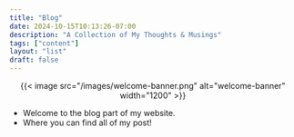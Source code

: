 ```yaml
---
title: "Blog"
date: 2024-10-15T10:13:26-07:00
description: "A Collection of My Thoughts & Musings"
tags: ["content"] 
layout: "list"
draft: false
---
```


<center>
    {{< image src="/images/welcome-banner.png" alt="welcome-banner" width="1200" >}}
</center>

 - Welcome to the blog part of my website.
 - Where you can find all of my post! 